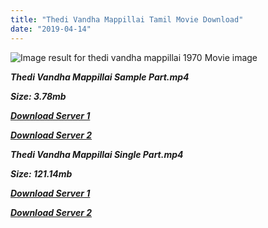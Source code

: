 ```yaml
---
title: "Thedi Vandha Mappillai Tamil Movie Download"
date: "2019-04-14"
---
```


![Image result for thedi vandha mappillai 1970 Movie image](https://image.tmdb.org/t/p/w500/ggNP3Dg0tUcsUwgUUIPh9fJkAWp.jpg)

**_Thedi Vandha Mappillai Sample Part.mp4_**

**_Size: 3.78mb_**

**_[Download Server 1](http://b4.wetransfer.vip/files/{fb880f6db0ad663db529f57694c28cccd461c3d4fc624305e324329e3cbfaaa8}20Actor{fb880f6db0ad663db529f57694c28cccd461c3d4fc624305e324329e3cbfaaa8}20Hits{fb880f6db0ad663db529f57694c28cccd461c3d4fc624305e324329e3cbfaaa8}20Collection/M.{fb880f6db0ad663db529f57694c28cccd461c3d4fc624305e324329e3cbfaaa8}20G.{fb880f6db0ad663db529f57694c28cccd461c3d4fc624305e324329e3cbfaaa8}20Ramachandran{fb880f6db0ad663db529f57694c28cccd461c3d4fc624305e324329e3cbfaaa8}20(M.G.R){fb880f6db0ad663db529f57694c28cccd461c3d4fc624305e324329e3cbfaaa8}20Movies{fb880f6db0ad663db529f57694c28cccd461c3d4fc624305e324329e3cbfaaa8}20Collections/Thedi{fb880f6db0ad663db529f57694c28cccd461c3d4fc624305e324329e3cbfaaa8}20Vandha{fb880f6db0ad663db529f57694c28cccd461c3d4fc624305e324329e3cbfaaa8}20Mappillai{fb880f6db0ad663db529f57694c28cccd461c3d4fc624305e324329e3cbfaaa8}20(1970)/Thedi{fb880f6db0ad663db529f57694c28cccd461c3d4fc624305e324329e3cbfaaa8}20Vandha{fb880f6db0ad663db529f57694c28cccd461c3d4fc624305e324329e3cbfaaa8}20Mappillai{fb880f6db0ad663db529f57694c28cccd461c3d4fc624305e324329e3cbfaaa8}20(1970){fb880f6db0ad663db529f57694c28cccd461c3d4fc624305e324329e3cbfaaa8}20Sample{fb880f6db0ad663db529f57694c28cccd461c3d4fc624305e324329e3cbfaaa8}20HD.mp4)_**

**_[Download Server 2](http://b4.wetransfer.vip/files/{fb880f6db0ad663db529f57694c28cccd461c3d4fc624305e324329e3cbfaaa8}20Actor{fb880f6db0ad663db529f57694c28cccd461c3d4fc624305e324329e3cbfaaa8}20Hits{fb880f6db0ad663db529f57694c28cccd461c3d4fc624305e324329e3cbfaaa8}20Collection/M.{fb880f6db0ad663db529f57694c28cccd461c3d4fc624305e324329e3cbfaaa8}20G.{fb880f6db0ad663db529f57694c28cccd461c3d4fc624305e324329e3cbfaaa8}20Ramachandran{fb880f6db0ad663db529f57694c28cccd461c3d4fc624305e324329e3cbfaaa8}20(M.G.R){fb880f6db0ad663db529f57694c28cccd461c3d4fc624305e324329e3cbfaaa8}20Movies{fb880f6db0ad663db529f57694c28cccd461c3d4fc624305e324329e3cbfaaa8}20Collections/Thedi{fb880f6db0ad663db529f57694c28cccd461c3d4fc624305e324329e3cbfaaa8}20Vandha{fb880f6db0ad663db529f57694c28cccd461c3d4fc624305e324329e3cbfaaa8}20Mappillai{fb880f6db0ad663db529f57694c28cccd461c3d4fc624305e324329e3cbfaaa8}20(1970)/Thedi{fb880f6db0ad663db529f57694c28cccd461c3d4fc624305e324329e3cbfaaa8}20Vandha{fb880f6db0ad663db529f57694c28cccd461c3d4fc624305e324329e3cbfaaa8}20Mappillai{fb880f6db0ad663db529f57694c28cccd461c3d4fc624305e324329e3cbfaaa8}20(1970){fb880f6db0ad663db529f57694c28cccd461c3d4fc624305e324329e3cbfaaa8}20Sample{fb880f6db0ad663db529f57694c28cccd461c3d4fc624305e324329e3cbfaaa8}20HD.mp4)_**

**_Thedi Vandha Mappillai Single Part.mp4_**

**_Size: 121.14mb_**

**_[Download Server 1](http://b4.wetransfer.vip/files/{fb880f6db0ad663db529f57694c28cccd461c3d4fc624305e324329e3cbfaaa8}20Actor{fb880f6db0ad663db529f57694c28cccd461c3d4fc624305e324329e3cbfaaa8}20Hits{fb880f6db0ad663db529f57694c28cccd461c3d4fc624305e324329e3cbfaaa8}20Collection/M.{fb880f6db0ad663db529f57694c28cccd461c3d4fc624305e324329e3cbfaaa8}20G.{fb880f6db0ad663db529f57694c28cccd461c3d4fc624305e324329e3cbfaaa8}20Ramachandran{fb880f6db0ad663db529f57694c28cccd461c3d4fc624305e324329e3cbfaaa8}20(M.G.R){fb880f6db0ad663db529f57694c28cccd461c3d4fc624305e324329e3cbfaaa8}20Movies{fb880f6db0ad663db529f57694c28cccd461c3d4fc624305e324329e3cbfaaa8}20Collections/Thedi{fb880f6db0ad663db529f57694c28cccd461c3d4fc624305e324329e3cbfaaa8}20Vandha{fb880f6db0ad663db529f57694c28cccd461c3d4fc624305e324329e3cbfaaa8}20Mappillai{fb880f6db0ad663db529f57694c28cccd461c3d4fc624305e324329e3cbfaaa8}20(1970)/Thedi{fb880f6db0ad663db529f57694c28cccd461c3d4fc624305e324329e3cbfaaa8}20Vandha{fb880f6db0ad663db529f57694c28cccd461c3d4fc624305e324329e3cbfaaa8}20Mappillai{fb880f6db0ad663db529f57694c28cccd461c3d4fc624305e324329e3cbfaaa8}20(1970){fb880f6db0ad663db529f57694c28cccd461c3d4fc624305e324329e3cbfaaa8}20Single{fb880f6db0ad663db529f57694c28cccd461c3d4fc624305e324329e3cbfaaa8}20Part{fb880f6db0ad663db529f57694c28cccd461c3d4fc624305e324329e3cbfaaa8}20HD.mp4)_**

**_[Download Server 2](http://b4.wetransfer.vip/files/{fb880f6db0ad663db529f57694c28cccd461c3d4fc624305e324329e3cbfaaa8}20Actor{fb880f6db0ad663db529f57694c28cccd461c3d4fc624305e324329e3cbfaaa8}20Hits{fb880f6db0ad663db529f57694c28cccd461c3d4fc624305e324329e3cbfaaa8}20Collection/M.{fb880f6db0ad663db529f57694c28cccd461c3d4fc624305e324329e3cbfaaa8}20G.{fb880f6db0ad663db529f57694c28cccd461c3d4fc624305e324329e3cbfaaa8}20Ramachandran{fb880f6db0ad663db529f57694c28cccd461c3d4fc624305e324329e3cbfaaa8}20(M.G.R){fb880f6db0ad663db529f57694c28cccd461c3d4fc624305e324329e3cbfaaa8}20Movies{fb880f6db0ad663db529f57694c28cccd461c3d4fc624305e324329e3cbfaaa8}20Collections/Thedi{fb880f6db0ad663db529f57694c28cccd461c3d4fc624305e324329e3cbfaaa8}20Vandha{fb880f6db0ad663db529f57694c28cccd461c3d4fc624305e324329e3cbfaaa8}20Mappillai{fb880f6db0ad663db529f57694c28cccd461c3d4fc624305e324329e3cbfaaa8}20(1970)/Thedi{fb880f6db0ad663db529f57694c28cccd461c3d4fc624305e324329e3cbfaaa8}20Vandha{fb880f6db0ad663db529f57694c28cccd461c3d4fc624305e324329e3cbfaaa8}20Mappillai{fb880f6db0ad663db529f57694c28cccd461c3d4fc624305e324329e3cbfaaa8}20(1970){fb880f6db0ad663db529f57694c28cccd461c3d4fc624305e324329e3cbfaaa8}20Single{fb880f6db0ad663db529f57694c28cccd461c3d4fc624305e324329e3cbfaaa8}20Part{fb880f6db0ad663db529f57694c28cccd461c3d4fc624305e324329e3cbfaaa8}20HD.mp4)_**
